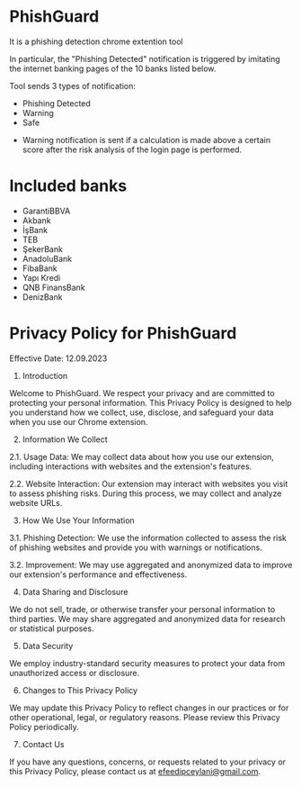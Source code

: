# PhishGuard
It is a phishing detection chrome extention tool

In particular, the "Phishing Detected" notification is triggered by imitating the internet banking pages of the 10 banks listed below.

Tool sends 3 types of notification:
  * Phishing Detected
  * Warning
  * Safe

- Warning notification is sent if a calculation is made above a certain score after the risk analysis of the login page is performed.

# Included banks
  * GarantiBBVA
  * Akbank
  * İşBank
  * TEB
  * ŞekerBank
  * AnadoluBank
  * FibaBank
  * Yapı Kredi
  * QNB FinansBank
  * DenizBank

# Privacy Policy for PhishGuard

Effective Date: 12.09.2023

1. Introduction

Welcome to PhishGuard. We respect your privacy and are committed to protecting your personal information. This Privacy Policy is designed to help you understand how we collect, use, disclose, and safeguard your data when you use our Chrome extension.

2. Information We Collect

2.1. Usage Data: We may collect data about how you use our extension, including interactions with websites and the extension's features.

2.2. Website Interaction: Our extension may interact with websites you visit to assess phishing risks. During this process, we may collect and analyze website URLs.

3. How We Use Your Information

3.1. Phishing Detection: We use the information collected to assess the risk of phishing websites and provide you with warnings or notifications.

3.2. Improvement: We may use aggregated and anonymized data to improve our extension's performance and effectiveness.

4. Data Sharing and Disclosure

We do not sell, trade, or otherwise transfer your personal information to third parties. We may share aggregated and anonymized data for research or statistical purposes.

5. Data Security

We employ industry-standard security measures to protect your data from unauthorized access or disclosure.

6. Changes to This Privacy Policy

We may update this Privacy Policy to reflect changes in our practices or for other operational, legal, or regulatory reasons. Please review this Privacy Policy periodically.

7. Contact Us

If you have any questions, concerns, or requests related to your privacy or this Privacy Policy, please contact us at efeedipceylani@gmail.com.

